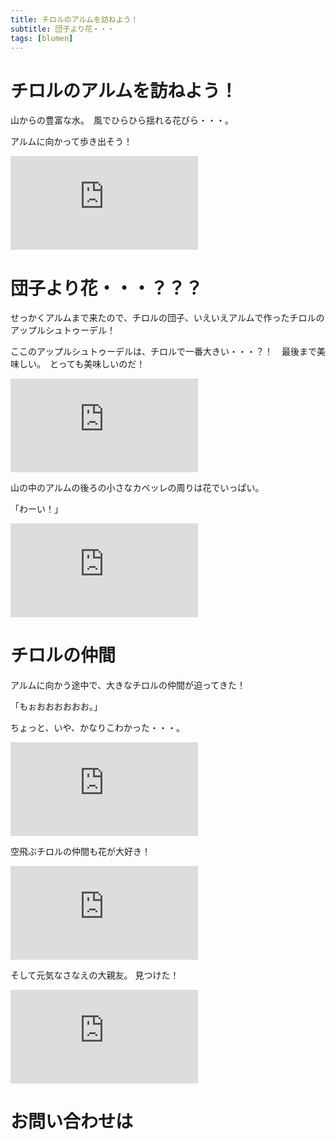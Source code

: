 ```yaml
---
title: チロルのアルムを訪ねよう！
subtitle: 団子より花・・・
tags: [blumen]
---
```


# チロルのアルムを訪ねよう！

山からの豊富な水。　風でひらひら揺れる花びら・・・。

アルムに向かって歩き出そう！

![20240607-blumen1](https://piwigo.schickl.de/i.php?/upload/2024/06/11/20240611144858-050a441a-me.jpg)


# 団子より花・・・？？？

せっかくアルムまで来たので、チロルの団子、いえいえアルムで作ったチロルのアップルシュトゥーデル！

ここのアップルシュトゥーデルは、チロルで一番大きい・・・？！　最後まで美味しい。　とっても美味しいのだ！

![20240607appfelstudel](https://piwigo.schickl.de/i.php?/upload/2024/06/11/20240611171423-800916b9-me.jpg)

山の中のアルムの後ろの小さなカペッレの周りは花でいっぱい。

「わーい！」

![20240607-blumen2](https://piwigo.schickl.de/i.php?/upload/2024/06/11/20240611150737-adbd4db1-me.jpg)


# チロルの仲間

アルムに向かう途中で、大きなチロルの仲間が迫ってきた！　

「もぉおおおおおお。」

ちょっと、いや、かなりこわかった・・・。

![20240607-kuh](https://piwigo.schickl.de/i.php?/upload/2024/06/11/20240611145159-6d3f9e1e-me.jpg)

空飛ぶチロルの仲間も花が大好き！

![20240607-vogel](https://piwigo.schickl.de/i.php?/upload/2024/06/11/20240611145510-b83318a9-me.jpg)

そして元気なさなえの大親友。 見つけた！

![20240607-gemse](https://piwigo.schickl.de/i.php?/upload/2024/06/11/20240611150410-20339e3c-me.jpg)


# お問い合わせは










